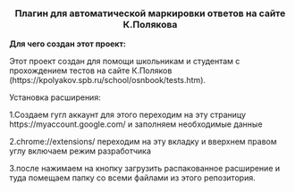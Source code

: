 <h3 align="center">Плагин для автоматической маркировки ответов на сайте К.Полякова</h3>




<p><strong>Для чего создан этот проект:</strong><p>
Этот проект создан для помощи школьникам и студентам с прохождением тестов на сайте К.Поляков (https://kpolyakov.spb.ru/school/osnbook/tests.htm).
<p>Установка расширения:<p>
<p>1.Создаем гугл аккаунт для этого переходим на эту страницу https://myaccount.google.com/
и заполняем необходимые данные</p>
<p>2.chrome://extensions/ переходим на эту вкладку и вверхнем правом углу включаем режим разработчика</p>
<p>3.после нажимаем на кнопку загрузить распакованное расширение и туда помещаем 
папку со всеми файлами из этого репозитория.</p>


